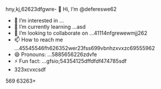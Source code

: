 hny,kj,62623dfgwre- 👋 Hi, I’m @defereswe62
- 👀 I’m interested in ...
- 🌱 I’m currently learning ...asd
- 💞️ I’m looking to collaborate on ...41114nfgrewewmjj262
- 📫 How to reach me ...45545546fh626352wer23fss699vbnhzxvxzc69555962
- 😄 Pronouns: ...5885656226zdvfe
- ⚡ Fun fact: ...gfsio;54354125dffdfdf474785sdf
- 323xcvxcsdf
<!---fds45nghn
defereswe/defereswe is a ✨ special ✨ repository because its `README.md` (this6656 file) appears on your GitHub profile.zx
You can click the Preview link to take a look at your changes.58589566
--->
569
63263+
